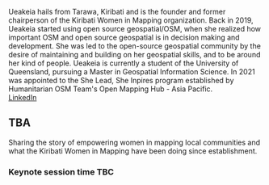 Ueakeia hails from Tarawa, Kiribati and is the founder and former chairperson of the Kiribati Women in Mapping organization. Back in 2019, Ueakeia started using open source geospatial/OSM, when she realized how important OSM and open source geospatial is in decision making and development. She was led to the open-source geospatial community by the desire of maintaining and building on her geospatial skills, and to be around her kind of people. Ueakeia is currently a student of the University of Queensland, pursuing a Master in Geospatial Information Science. In 2021 was appointed to the She Lead, She Inpires program established by Humanitarian OSM Team's Open Mapping Hub - Asia Pacific.
 <br/>
[LinkedIn](tba)<br/>
## TBA <br/>
Sharing the story of empowering women in mapping local communities and what the Kiribati Women in Mapping have been doing since establishment.  <br/>
### Keynote session time TBC
<br/>